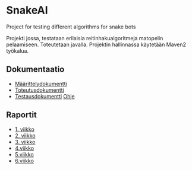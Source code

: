 # SnakeAI
Project for testing different algorithms for snake bots

Projekti jossa, testataan erilaisia reitinhakualgoritmeja matopelin pelaamiseen.
Toteutetaan javalla.
Projektin hallinnassa käytetään Maven2 työkalua.

## Dokumentaatio

- [Määrittelydokumentti](https://github.com/ViliLipo/SnakeAI/blob/master/dokumentaatio/maarittely.md)
- [Toteutusdokumentti](https://github.com/ViliLipo/SnakeAI/blob/master/dokumentaatio/toteutus.md)
- [Testausdokumentti](https://github.com/ViliLipo/SnakeAI/blob/master/dokumentaatio/testaus.md)
[Ohje](https://github.com/ViliLipo/SnakeAI/blob/master/dokumentaatio/kaytto-ohje.md)

## Raportit
- [1. viikko](https://github.com/ViliLipo/SnakeAI/blob/master/raportit/viikko1.md)
- [2. viikko](https://github.com/ViliLipo/SnakeAI/blob/master/raportit/viikko2.md)
- [3. viikko](https://github.com/ViliLipo/SnakeAI/blob/master/raportit/viikko3.md)
- [4.viikko](https://github.com/ViliLipo/SnakeAI/blob/master/raportit/viikko4.md)
- [5.viikko](https://github.com/ViliLipo/SnakeAI/blob/master/raportit/viikko5.md)
- [6.viikko](https://github.com/ViliLipo/SnakeAI/blob/master/raportit/viikko6.md)
